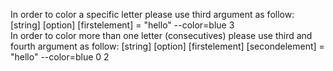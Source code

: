 In order to color a specific letter please use third argument as follow: [string] [option] [firstelement] = "hello" --color=blue 3<br>
In order to color more than one letter (consecutives) please use third and fourth argument as follow: [string] [option] [firstelement] [secondelement] = "hello" --color=blue 0 2